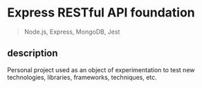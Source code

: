 # Express RESTful API foundation

> Node.js, Express, MongoDB, Jest

## description

Personal project used as an object of experimentation to test new technologies, libraries, frameworks, techniques, etc.
